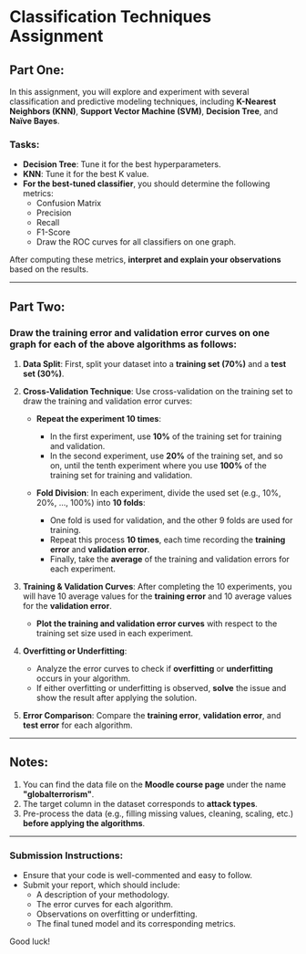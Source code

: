 # Classification Techniques Assignment

## Part One:

In this assignment, you will explore and experiment with several classification and predictive modeling techniques, including **K-Nearest Neighbors (KNN)**, **Support Vector Machine (SVM)**, **Decision Tree**, and **Naïve Bayes**.

### Tasks:
- **Decision Tree**: Tune it for the best hyperparameters.
- **KNN**: Tune it for the best K value.
- **For the best-tuned classifier**, you should determine the following metrics:
    - Confusion Matrix
    - Precision
    - Recall
    - F1-Score
    - Draw the ROC curves for all classifiers on one graph.

After computing these metrics, **interpret and explain your observations** based on the results.

---

## Part Two:

### Draw the training error and validation error curves on one graph for each of the above algorithms as follows:

1. **Data Split**: First, split your dataset into a **training set (70%)** and a **test set (30%)**.
   
2. **Cross-Validation Technique**: Use cross-validation on the training set to draw the training and validation error curves:
   
    - **Repeat the experiment 10 times**:
        - In the first experiment, use **10%** of the training set for training and validation.
        - In the second experiment, use **20%** of the training set, and so on, until the tenth experiment where you use **100%** of the training set for training and validation.
   
    - **Fold Division**: In each experiment, divide the used set (e.g., 10%, 20%, ..., 100%) into **10 folds**:
        - One fold is used for validation, and the other 9 folds are used for training.
        - Repeat this process **10 times**, each time recording the **training error** and **validation error**.
        - Finally, take the **average** of the training and validation errors for each experiment.
   
3. **Training & Validation Curves**: After completing the 10 experiments, you will have 10 average values for the **training error** and 10 average values for the **validation error**. 

    - **Plot the training and validation error curves** with respect to the training set size used in each experiment.
   
4. **Overfitting or Underfitting**:
    - Analyze the error curves to check if **overfitting** or **underfitting** occurs in your algorithm.
    - If either overfitting or underfitting is observed, **solve** the issue and show the result after applying the solution.
   
5. **Error Comparison**: Compare the **training error**, **validation error**, and **test error** for each algorithm.

---

## Notes:
1. You can find the data file on the **Moodle course page** under the name **"globalterrorism"**.
2. The target column in the dataset corresponds to **attack types**.
3. Pre-process the data (e.g., filling missing values, cleaning, scaling, etc.) **before applying the algorithms**.

---

### Submission Instructions:

- Ensure that your code is well-commented and easy to follow.
- Submit your report, which should include:
    - A description of your methodology.
    - The error curves for each algorithm.
    - Observations on overfitting or underfitting.
    - The final tuned model and its corresponding metrics.

Good luck!
